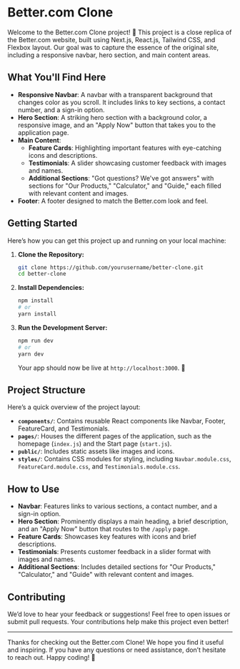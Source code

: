 # Better.com Clone

Welcome to the Better.com Clone project! 🎉 This project is a close replica of the Better.com website, built using Next.js, React.js, Tailwind CSS, and Flexbox layout. Our goal was to capture the essence of the original site, including a responsive navbar, hero section, and main content areas.

## What You'll Find Here

- **Responsive Navbar**: A navbar with a transparent background that changes color as you scroll. It includes links to key sections, a contact number, and a sign-in option.
- **Hero Section**: A striking hero section with a background color, a responsive image, and an "Apply Now" button that takes you to the application page.
- **Main Content**:
  - **Feature Cards**: Highlighting important features with eye-catching icons and descriptions.
  - **Testimonials**: A slider showcasing customer feedback with images and names.
  - **Additional Sections**: "Got questions? We've got answers" with sections for "Our Products," "Calculator," and "Guide," each filled with relevant content and images.
- **Footer**: A footer designed to match the Better.com look and feel.

## Getting Started

Here’s how you can get this project up and running on your local machine:

1. **Clone the Repository:**

    ```bash
    git clone https://github.com/yourusername/better-clone.git
    cd better-clone
    ```

2. **Install Dependencies:**

    ```bash
    npm install
    # or
    yarn install
    ```

3. **Run the Development Server:**

    ```bash
    npm run dev
    # or
    yarn dev
    ```

    Your app should now be live at `http://localhost:3000`. 🎉

## Project Structure

Here’s a quick overview of the project layout:

- **`components/`**: Contains reusable React components like Navbar, Footer, FeatureCard, and Testimonials.
- **`pages/`**: Houses the different pages of the application, such as the homepage (`index.js`) and the Start page (`start.js`).
- **`public/`**: Includes static assets like images and icons.
- **`styles/`**: Contains CSS modules for styling, including `Navbar.module.css`, `FeatureCard.module.css`, and `Testimonials.module.css`.

## How to Use

- **Navbar**: Features links to various sections, a contact number, and a sign-in option.
- **Hero Section**: Prominently displays a main heading, a brief description, and an "Apply Now" button that routes to the `/apply` page.
- **Feature Cards**: Showcases key features with icons and brief descriptions.
- **Testimonials**: Presents customer feedback in a slider format with images and names.
- **Additional Sections**: Includes detailed sections for "Our Products," "Calculator," and "Guide" with relevant content and images.

## Contributing

We’d love to hear your feedback or suggestions! Feel free to open issues or submit pull requests. Your contributions help make this project even better!



---

Thanks for checking out the Better.com Clone! We hope you find it useful and inspiring. If you have any questions or need assistance, don’t hesitate to reach out. Happy coding! 🚀
